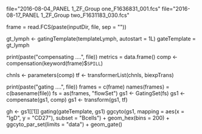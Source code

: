 
file="2016-08-04_PANEL 1_ZF_Group one_F1636831_001.fcs"
file="2016-08-17_PANEL 1_ZF_Group two_F1631183_030.fcs"

frame = read.FCS(paste(inputDir, file, sep = ""))

gt_lymph <-
    gatingTemplate(templateLymph, autostart = 1L)
    gateTemplate = gt_lymph
    
print(paste("compensating ....", file))
metrics = data.frame()
comp <- compensation(keyword(frame)$`SPILL`)

chnls <- parameters(comp)
tf <- transformerList(chnls, biexpTrans)

print(paste("gating ....", file))
frames = c(frame)
names(frames) = c(basename(file))
fs =  as(frames, "flowSet")
gs1 <- GatingSet(fs)
gs1 <- compensate(gs1, comp)
gs1 <- transform(gs1, tf)

gh <- gs1[[1]]
gating(gateTemplate, gs1)
ggcyto(gs1,
                   mapping = aes(x = "IgD", y = "CD27"),
                   subset = "Bcells") +
    geom_hex(bins = 200) + ggcyto_par_set(limits = "data") + geom_gate()